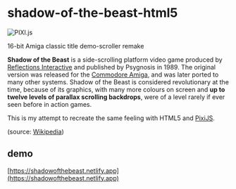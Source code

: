 # shadow-of-the-beast-html5

 ![PIXI.js](https://img.shields.io/badge/PIXI.js-v8.0.0-blue.svg)

16-bit Amiga classic title demo-scroller remake

**Shadow of the Beast** is a side-scrolling platform video game produced by [Reflections Interactive](https://en.wikipedia.org/wiki/Ubisoft_Reflections) and published by Psygnosis in 1989. The original version was released for the [Commodore Amiga](https://en.wikipedia.org/wiki/Commodore_Amiga), and was later ported to many other systems. Shadow of the Beast is considered revolutionary at the time, because of its graphics, with many more colours on screen and **up to twelve levels of parallax scrolling backdrops**, were of a level rarely if ever seen before in action games.

This is my attempt to recreate the same feeling with HTML5 and [PixiJS](https://www.pixijs.com/).

(source: [Wikipedia](https://en.wikipedia.org/wiki/Shadow_of_the_Beast))

## demo

[https://shadowofthebeast.netlify.app](https://shadowofthebeast.netlify.app)
